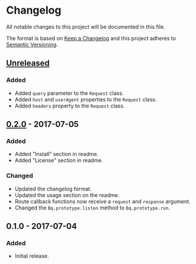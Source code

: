 Changelog
=========
All notable changes to this project will be documented in this file.

The format is based on [Keep a Changelog](http://keepachangelog.com/en/1.0.0/)
and this project adheres to [Semantic Versioning](http://semver.org/spec/v2.0.0.html).

[Unreleased]
------------
### Added
- Added `query` parameter to the `Request` class.
- Added `host` and `userAgent` properties to the `Request` class.
- Added `headers` property to the `Request` class.

[0.2.0] - 2017-07-05
--------------------
### Added
- Added "Install" section in readme.
- Added "License" section in readme.

### Changed
- Updated the changelog format.
- Updated the usage section on the readme.
- Route callback functions now receive a `request` and `response` argument.
- Changed the `Bq.prototype.listen` method to `Bq.prototype.run`.

0.1.0 - 2017-07-04
------------------
### Added
- Initial release.

[Unreleased]: https://github.com/jbenner-radham/becquerel/compare/v0.2.0...HEAD
[0.2.0]: https://github.com/jbenner-radham/becquerel/compare/v0.1.0...v0.2.0